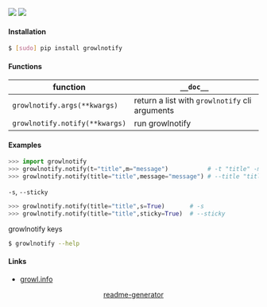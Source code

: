 <!--
https://pypi.org/project/readme-generator/
-->

[![](https://img.shields.io/badge/OS-MacOS-blue.svg?longCache=True)]()
[![](https://img.shields.io/pypi/pyversions/growlnotify.svg?longCache=True)](https://pypi.org/project/growlnotify/)

#### Installation
```bash
$ [sudo] pip install growlnotify
```

#### Functions
function|`__doc__`
-|-
`growlnotify.args(**kwargs)` |return a list with `growlnotify` cli arguments
`growlnotify.notify(**kwargs)` |run growlnotify

#### Examples
```python
>>> import growlnotify
>>> growlnotify.notify(t="title",m="message")           # -t "title" -m "message"
>>> growlnotify.notify(title="title",message="message") # --title "title" --message "message"
```

`-s`, `--sticky`
```python
>>> growlnotify.notify(title="title",s=True)       # -s
>>> growlnotify.notify(title="title",sticky=True)  # --sticky
```

growlnotify keys
```bash
$ growlnotify --help
```

#### Links
+   [growl.info](http://growl.info/)

<p align="center">
    <a href="https://pypi.org/project/readme-generator/">readme-generator</a>
</p>